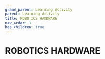 ```yaml
---
grand_parent: Learning Activity
parent: Learning Activity
title: ROBOTICS HARDWARE
nav_order: 3
has_children: true
---
```


 ROBOTICS HARDWARE
================================================================================

